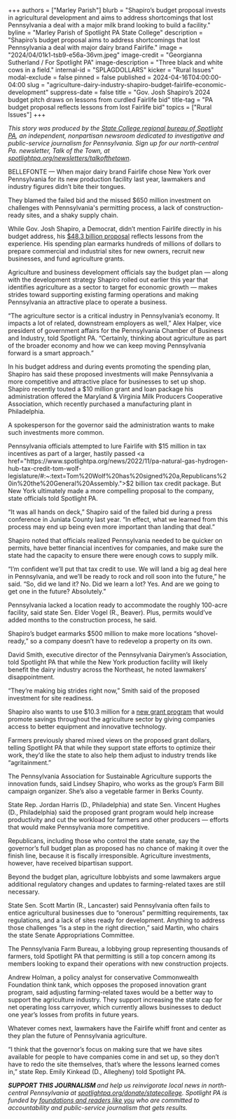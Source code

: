 +++
authors = ["Marley Parish"]
blurb = "Shapiro’s budget proposal invests in agricultural development and aims to address shortcomings that lost Pennsylvania a deal with a major milk brand looking to build a facility."
byline = "Marley Parish of Spotlight PA State College"
description = "Shapiro’s budget proposal aims to address shortcomings that lost Pennsylvania a deal with major dairy brand Fairlife."
image = "2024/04/01k1-tsb9-e56a-36vm.jpeg"
image-credit = "Georgianna Sutherland / For Spotlight PA"
image-description = "Three black and white cows in a field."
internal-id = "SPLAGDOLLARS"
kicker = "Rural Issues"
modal-exclude = false
pinned = false
published = 2024-04-16T04:00:00-04:00
slug = "agriculture-dairy-industry-shapiro-budget-fairlife-economic-development"
suppress-date = false
title = "Gov. Josh Shapiro’s 2024 budget pitch draws on lessons from curdled Fairlife bid"
title-tag = "PA budget proposal reflects lessons from lost Fairlife bid"
topics = ["Rural Issues"]
+++

<em>This story was produced by the </em><a href="https://www.spotlightpa.org/statecollege"><em>State College regional bureau of Spotlight PA</em></a><em>, an independent, nonpartisan newsroom dedicated to investigative and public-service journalism for Pennsylvania. Sign up for our north-central Pa. newsletter, Talk of the Town, at </em><a href="https://www.spotlightpa.org/newsletters/talkofthetown"><em>spotlightpa.org/newsletters/talkofthetown</em></a>.

BELLEFONTE —&nbsp;When major dairy brand Fairlife chose New York over Pennsylvania for its new production facility last year, lawmakers and industry figures didn’t bite their tongues.

They blamed the failed bid and the missed $650 million investment on challenges with Pennsylvania&#39;s permitting process, a lack of construction-ready sites, and a shaky supply chain.

While Gov. Josh Shapiro, a Democrat, didn’t mention Fairlife directly in his budget address, his <a href="https://www.spotlightpa.org/news/2024/02/pennsylvania-josh-shapiro-budget-2024-education-legal-marijuana-skill-games/">$48.3 billion proposal</a> reflects lessons from the experience. His spending plan earmarks hundreds of millions of dollars to prepare commercial and industrial sites for new owners, recruit new businesses, and fund agriculture grants.

Agriculture and business development officials say the budget plan — along with the development strategy Shapiro rolled out earlier this year that identifies agriculture as a sector to target for economic growth — makes strides toward supporting existing farming operations and making Pennsylvania an attractive place to operate a business.

“The agriculture sector is a critical industry in Pennsylvania’s economy. It impacts a lot of related, downstream employers as well,” Alex Halper, vice president of government affairs for the Pennsylvania Chamber of Business and Industry, told Spotlight PA. “Certainly, thinking about agriculture as part of the broader economy and how we can keep moving Pennsylvania forward is a smart approach.”

In his budget address and during events promoting the spending plan, Shapiro has said these proposed investments will make Pennsylvania a more competitive and attractive place for businesses to set up shop. Shapiro recently touted a $10 million grant and loan package his administration offered the Maryland &amp; Virginia Milk Producers Cooperative Association, which recently purchased a manufacturing plant in Philadelphia.

A spokesperson for the governor said the administration wants to make such investments more common.

<script src="https://www.spotlightpa.org/embed.js" async></script><div data-spl-embed-version="1" data-spl-src="https://www.spotlightpa.org/embeds/newsletter/?cta=Sign%20up%20for%20our%20new%20regional%20newsletter%2C%20%3Cb%3ETalk%20of%20the%20Town%3C%2Fb%3E%2C%20and%20get%20all%20the%20news%20and%20notes%20from%20State%20College%20and%20north-central%20PA.&button=Sign%20Up%20Now&preselect=state_college&eyebrow=DON'T%20MISS%20A%20BEAT"></div>

Pennsylvania officials attempted to lure Fairlife with $15 million in tax incentives as part of a larger, hastily passed <a href="https://www.spotlightpa.org/news/2022/11/pa-natural-gas-hydrogen-hub-tax-credit-tom-wolf-legislature/#:~:text=Tom%20Wolf%20has%20signed%20a,Republicans%20in%20the%20General%20Assembly.">$2 billion tax credit package</a>. But New York ultimately made a more compelling proposal to the company, state officials told Spotlight PA.

“It was all hands on deck,” Shapiro said of the failed bid during a press conference in Juniata County last year. “In effect, what we learned from this process may end up being even more important than landing that deal.”

Shapiro noted that officials realized Pennsylvania needed to be quicker on permits, have better financial incentives for companies, and make sure the state had the capacity to ensure there were enough cows to supply milk.

“I’m confident we’ll put that tax credit to use. We will land a big ag deal here in Pennsylvania, and we’ll be ready to rock and roll soon into the future,” he said. “So, did we land it? No. Did we learn a lot? Yes. And are we going to get one in the future? Absolutely.”

Pennsylvania lacked a location ready to accommodate the roughly 100-acre facility, said state Sen. Elder Vogel (R., Beaver). Plus, permits would’ve added months to the construction process, he said.

Shapiro’s budget earmarks $500 million to make more locations “shovel-ready,” so a company doesn’t have to redevelop a property on its own.

David Smith, executive director of the Pennsylvania Dairymen’s Association, told Spotlight PA that while the New York production facility will likely benefit the dairy industry across the Northeast, he noted lawmakers’ disappointment.

“They’re making big strides right now,” Smith said of the proposed investment for site readiness.

Shapiro also wants to use $10.3 million for a <a href="https://www.spotlightpa.org/statecollege/2024/03/pennsylvania-budget-shapiro-agriculture-innovation-grant-farmers/">new grant program</a> that would promote savings throughout the agriculture sector by giving companies access to better equipment and innovative technology.

Farmers previously shared mixed views on the proposed grant dollars, telling Spotlight PA that while they support state efforts to optimize their work, they’d like the state to also help them adjust to industry trends like “agritainment.”

The Pennsylvania Association for Sustainable Agriculture supports the innovation funds, said Lindsey Shapiro, who works as the group’s Farm Bill campaign organizer. She’s also a vegetable farmer in Berks County.

State Rep. Jordan Harris (D., Philadelphia) and state Sen. Vincent Hughes (D., Philadelphia) said the proposed grant program would help increase productivity and cut the workload for farmers and other producers — efforts that would make Pennsylvania more competitive.

Republicans, including those who control the state senate, say the governor’s full budget plan as proposed has no chance of making it over the finish line, because it is fiscally irresponsible. Agriculture investments, however, have received bipartisan support.

Beyond the budget plan, agriculture lobbyists and some lawmakers argue additional regulatory changes and updates to farming-related taxes are still necessary.

State Sen. Scott Martin (R., Lancaster) said Pennsylvania often fails to entice agricultural businesses due to “onerous” permitting requirements, tax regulations, and a lack of sites ready for development. Anything to address those challenges “is a step in the right direction,” said Martin, who chairs the state Senate Appropriations Committee.

<script src="https://www.spotlightpa.org/embed.js" async></script><div data-spl-embed-version="1" data-spl-src="https://www.spotlightpa.org/embeds/donate/"></div>

The Pennsylvania Farm Bureau, a lobbying group representing thousands of farmers, told Spotlight PA that permitting is still a top concern among its members looking to expand their operations with new construction projects.

Andrew Holman, a policy analyst for conservative Commonwealth Foundation think tank, which opposes the proposed innovation grant program, said adjusting farming-related taxes would be a better way to support the agriculture industry. They support increasing the state cap for net operating loss carryover, which currently allows businesses to deduct one year’s losses from profits in future years.

Whatever comes next, lawmakers have the Fairlife whiff front and center as they plan the future of Pennsylvania agriculture.

“I think that the governor’s focus on making sure that we have sites available for people to have companies come in and set up, so they don’t have to redo the site themselves, that’s where the lessons learned comes in,” state Rep. Emily Kinkead (D., Allegheny) told Spotlight PA.

<strong><em>SUPPORT THIS JOURNALISM </em></strong><em>and help us reinvigorate local news in north-central Pennsylvania at </em><a href="http://spotlightpa.org/donate/statecollege"><em>spotlightpa.org/donate/statecollege</em></a><em>. Spotlight PA is funded by </em><a href="https://www.spotlightpa.org/support"><em>foundations and readers like you</em></a><em> who are committed to accountability and public-service journalism that gets results.</em>

